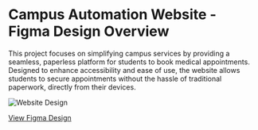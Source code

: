 # Campus Automation Website - Figma Design Overview
This project focuses on simplifying campus services by providing a seamless, paperless platform for students to book medical appointments. Designed to enhance accessibility and ease of use, the website allows students to secure appointments without the hassle of traditional paperwork, directly from their devices.

![Website Design](/Users/manjilnepal/NTL/medical_automation/images/landing-page.png)

[View Figma Design](https://www.figma.com/design/SswhQQeK6NSQ1bl6qccC6h/Medical-Automation?node-id=0-1&t=AsnlJBQIkod2SaF4-1)
